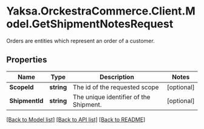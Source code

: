 # Yaksa.OrckestraCommerce.Client.Model.GetShipmentNotesRequest
Orders are entities which represent an order of a customer.

## Properties

Name | Type | Description | Notes
------------ | ------------- | ------------- | -------------
**ScopeId** | **string** | The id of the requested scope | [optional] 
**ShipmentId** | **string** | The unique identifier of the Shipment. | [optional] 

[[Back to Model list]](../README.md#documentation-for-models) [[Back to API list]](../README.md#documentation-for-api-endpoints) [[Back to README]](../README.md)

